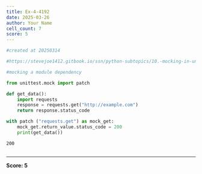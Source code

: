 ```yaml
---
title: Ex-4-4192
date: 2025-03-26
author: Your Name
cell_count: 7
score: 5
---
```


```python
#created at 20250314
```


```python
#https://stevejoe1412.gitbook.io/ssn/python-subtopics/10.-mocking-in-unit-tests
```


```python
#mocking a module dependency
```


```python
from unittest.mock import patch
```


```python
def get_data():
    import requests
    response = requests.get("http://example.com")
    return response.status_code
```


```python
with patch ("requests.get") as mock_get:
    mock_get.return_value.status_code = 200
    print(get_data())
```

    200



```python

```


---
**Score: 5**